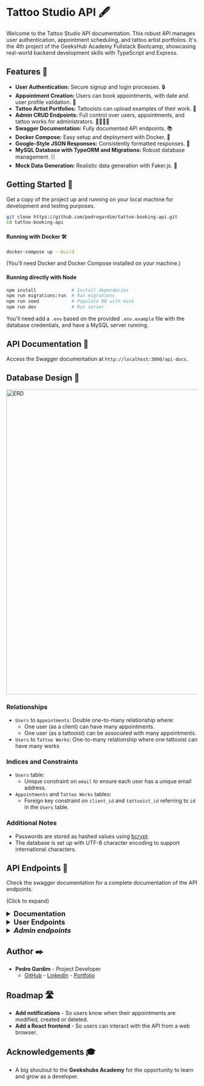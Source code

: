 # Tattoo Studio API 🖋️

Welcome to the Tattoo Studio API documentation. This robust API manages user authentication, appointment scheduling, and tattoo artist portfolios. It's the 4th project of the GeeksHub Academy Fullstack Bootcamp, showcasing real-world backend development skills with TypeScript and Express.

## Features 🌟

- **User Authentication:** Secure signup and login processes. 🔒
- **Appointment Creation:** Users can book appointments, with date and user profile validation. 📅
- **Tattoo Artist Portfolios:** Tattooists can upload examples of their work. 🎨
- **Admin CRUD Endpoints:** Full control over users, appointments, and tattoo works for administrators. 👩‍💼👨‍💼
- **Swagger Documentation:** Fully documented API endpoints. 📚
- **Docker Compose:** Easy setup and deployment with Docker. 🐳
- **Google-Style JSON Responses:** Consistently formatted responses. 📁
- **MySQL Database with TypeORM and Migrations:** Robust database management. 🗄️
- **Mock Data Generation:** Realistic data generation with Faker.js. 🤖

## Getting Started 🚀

Get a copy of the project up and running on your local machine for development and testing purposes.

```sh
git clone https://github.com/pedrogardim/tattoo-booking-api.git
cd tattoo-booking-api
```

#### Running with Docker 🛠️

```sh
docker-compose up --build
```

(You'll need Docker and Docker Compose installed on your machine.)

#### Running directly with Node

```sh
npm install             # Install dependecies
npm run migrations:run  # Run migrations
npm run seed            # Populate DB with mock
npm run dev             # Run server
```

You'll need add a `.env` based on the provided `.env.example` file with the database credentials, and have a MySQL server running.

## API Documentation 📘

Access the Swagger documentation at `http://localhost:3000/api-docs`.

## Database Design 📖

<img width="803" alt="ERD" src="https://github.com/pedrogardim/tattoo-booking-api/assets/81443264/09e7a113-6d4b-4615-9e97-e98d3427e61a">

### Relationships

- `Users` to `Appointments`: Double one-to-many relationship where:
  - One user (as a client) can have many appointments.
  - One user (as a tattooist) can be associated with many appointments.
- `Users` to `Tattoo Works`: One-to-many relationship where one tattooist can have many works

### Indices and Constraints

- `Users` table:
  - Unique constraint on `email` to ensure each user has a unique email address.
- `Appointments` and `Tattoo Works` tables:
  - Foreign key constraint on `client_id` and `tattooist_id` referring to `id` in the `Users` table.

### Additional Notes

- Passwords are stored as hashed values using [bcrypt](https://github.com/kelektiv/node.bcrypt.js).
- The database is set up with UTF-8 character encoding to support international characters.

## API Endpoints 🔌

Check the swagger documentation for a complete documentation of the API endpoints.

(Click to expand)

<details>
  <summary style="font-weight: bold; font-size: 1.3em;">Documentation</summary>

- `GET /api-docs` - Swagger documentation.
</details>

<details>
  <summary style="font-weight: bold; font-size: 1.3em;">User Endpoints</summary>

##### Authentication 🔒

- `POST /api/auth/register` - Register a new user.
- `POST /api/auth/login` - Login an existing user.

##### Users 👤

- `GET /api/users/me` - Retrieve authenticated user's profile.
- `PUT /api/users/me` - Update authenticated user's profile.
- `DELETE /api/users/me` - Delete authenticated user.
- `GET /api/users/getTattooists` - List all tattooists.

##### User Appointments 📅

- `GET /api/appointments/my` - Retrieve user's appointments.
- `POST /api/appointments/my` - Request a new appointment.
- `GET /api/appointments/my/{id}` - Retrieve details of a specific appointment.
- `PUT /api/appointments/my/{id}` - Update a specific appointment.
- `DELETE /api/appointments/my/{id}` - Delete a specific appointment.

##### TattooWorks - Public 🌍

- `GET /api/tattooWorks` - List all tattoo works.
- `GET /api/tattooWorks/{id}` - Retrieve a specific tattoo work by ID.

##### TattooWorks - Tattooist 🎨

- `GET /api/tattooWorks/my` - Retrieve a tattooist's works.
- `POST /api/tattooWorks/my` - Create a new work for the authenticated tattooist.
- `PUT /api/tattooWorks/my/{id}` - Update a specific tattoo work by ID.
- `DELETE /api/tattooWorks/my/{id}` - Delete a specific tattoo work by ID.

</details>
<details>
<summary style="font-weight: bold; font-size: 1.3em;"><i>Admin endpoints</i></summary>

##### Admin CRUD Endpoints - Users 👩‍💼👨‍💼

- `GET /api/users` - List all users.
- `POST /api/users` - Create a new user.
- `GET /api/users/{id}` - Retrieve a user by ID.
- `PUT /api/users/{id}` - Update a user by ID.
- `DELETE /api/users/{id}` - Delete a user by ID.
- `PUT /api/users/setAsTattooist/{id}` - Set a user as a tattooist.

##### Admin CRUD Endpoints - Appointments 📅

- `GET /api/appointments` - List all appointments.
- `POST /api/appointments` - Create a new appointment.
- `GET /api/appointments/{id}` - Retrieve a specific appointment by ID.
- `PUT /api/appointments/{id}` - Update a specific appointment by ID.
- `DELETE /api/appointments/{id}` - Delete a specific appointment by ID.

##### Admin CRUD Endpoints - TattooWorks 🎨

- `POST /api/tattooWorks` - Create a new tattoo work.
- `PUT /api/tattooWorks/{id}` - Update a tattoo work by ID.
- `DELETE /api/tattooWorks/{id}` - Delete a tattoo work by ID.

</details>

## Author ✒️

- **Pedro Gardim** - Project Developer
  - [GitHub](https://github.com/pedrogardim) - [LinkedIn](https://www.linkedin.com/in/pedro-gardim) - [Portfolio](https://pedrogardim.com)

## Roadmap 🛣️

- **Add notifications** - So users know when their appointments are modified, created or deleted.
- **Add a React frontend** - So users can interact with the API from a web browser.

## Acknowledgements 🎓

- A big shoutout to the **Geekshubs Academy** for the opportunity to learn and grow as a developer.
